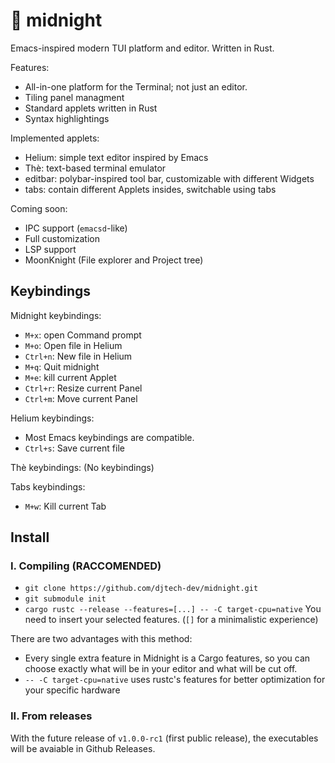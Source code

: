# 🌌 midnight
Emacs-inspired modern TUI platform and editor. Written in Rust.

Features:

- All-in-one platform for the Terminal; not just an editor.
- Tiling panel managment
- Standard applets written in Rust
- Syntax highlightings

Implemented applets:
- Helium: simple text editor inspired by Emacs
- Thè: text-based terminal emulator
- editbar: polybar-inspired tool bar, customizable with different Widgets
- tabs: contain different Applets insides, switchable using tabs

Coming soon:

- IPC support (`emacsd`-like)
- Full customization
- LSP support
- MoonKnight (File explorer and Project tree)

## Keybindings

Midnight keybindings:
- `M+x`: open Command prompt
- `M+o`: Open file in Helium
- `Ctrl+n`: New file in Helium
- `M+q`: Quit midnight
- `M+e`: kill current Applet
- `Ctrl+r`: Resize current Panel
- `Ctrl+m`: Move current Panel

Helium keybindings:
- Most Emacs keybindings are compatible.
- `Ctrl+s`: Save current file

Thè keybindings:
(No keybindings)

Tabs keybindings:
- `M+w`: Kill current Tab

## Install

### I. Compiling (RACCOMENDED)

- `git clone https://github.com/djtech-dev/midnight.git`
- `git submodule init`
- `cargo rustc --release --features=[...] -- -C target-cpu=native`
You need to insert your selected features. (`[]` for a minimalistic experience)

There are two advantages with this method:
- Every single extra feature in Midnight is a Cargo features, so you can choose exactly what will be in your editor and what will be cut off.
- `-- -C target-cpu=native` uses rustc's features for better optimization for your specific hardware

### II. From releases

With the future release of `v1.0.0-rc1` (first public release), the executables will be avaiable in Github Releases.

